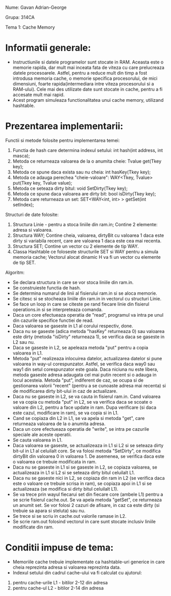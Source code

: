 Nume: Gavan Adrian-George

Grupa: 314CA

Tema 1: Cache Memory

Informatii generale:
====================

- Instructiunile si datele programelor sunt stocate in RAM. Aceasta este o memorie
rapida, dar mult mai inceata fata de viteza cu care prelucreaza datele procesoarele.
Astfel, pentru a reduce mult din timp a fost introdusa memoria cache, o memorie
specifica procesorului, de mici dimensiuni, foarte rapida(intermediara intre viteza 
procesorului si a RAM-ului). Cele mai des utilizate date sunt stocate in cache,
pentru a fi accesate mult mai rapid.
- Acest program simuleaza functionalitatea unui cache memory, utilizand hashtable.

Prezentarea implementarii:
==========================

Functii si metode folosite pentru implementarea temei:
1) Functia de hash care determina indexul setului:
int hash(int address, int masca);
2) Metoda ce returneaza valoarea de la o anumita cheie:
Tvalue get(Tkey key);
3) Metoda ce spune daca exista sau nu cheia:
int hasKey(Tkey key);
4) Metoda ce adauga perechea "cheie-valoare":
WAY<Tkey, Tvalue> put(Tkey key, Tvalue value);
5) Metoda ce seteaza dirty bitul:
void SetDirty(Tkey key);
6) Metoda ce spune daca valoarea are dirty bit:
bool isDirty(Tkey key);
7) Metoda care returneaza un set:
SET<WAY<int, int> > getSet(int setIndex);

Structuri de date folosite:
1) Structura Linie - pentru a stoca liniile din ram.in;
Contine 2 elemente: adresa si valoarea.
2) Structura WAY;
Contine cheia, valoarea, dirtyBit cu valoarea 1 daca este dirty si variabila recent,
care are valoarea 1 daca este cea mai recenta.
3) Structura SET;
Contine un vector cu 2 elemente de tip WAY.
4) Classa Hashtable ce foloseste structurile SET si WAY pentru a simula memoria 
cache;
Vectorul alocat dinamic H va fi un vector cu elemente de tip SET.

Algoritm:
- Se declara structura in care se vor stoca liniile din ram.in.
- Se construieste functia de hash.
- Se determina numarul de linii al fisierului ram.in si se aloca memorie.
- Se citesc si se stocheaza liniile din ram.in in vectorul cu structuri Linie.
- Se face un loop in care se citeste pe rand fiecare linie din fisierul operations.in
si se interpreteaza comanda.
- Daca un core efectueaza operatia de "read", programul va intra pe unul din cazurile 
specifice functiei de read.
- Daca valoarea se gaseste in L1 al corului respectiv, done.
- Daca nu se gaseste (adica metoda "hasKey" returneaza 0) sau valoarea este dirty 
(metoda "isDirty" returneaza 1), se verifica daca se gaseste in L2 sau nu.
- Daca se gaseste in L2, se apeleaza metoda "put" pentru a copia valoarea in L1.
- Metoda "put" realizeaza inlocuirea datelor, actualizarea datelor si pune valoarea 
in way-ul corespunzator. Astfel, se verifica daca way0 sau way1 din setul 
corespunzator este goala. Daca niciuna nu este libera, metoda gaseste adresa 
adaugata cel mai putin recent si o adauga in locul acesteia. Metoda "put", 
indiferent de caz, se ocupa si de gestionarea valorii "recent" (pentru a se 
cunoaste adresa mai recenta) si de modificarea dirty bit-ului in caz de actualizare.
- Daca nu se gaseste in L2, se va cauta in fisierul ram.in. Cand valoarea se va copia 
cu metoda "put" in L2, se va verifica daca se scoate o valoare din L2, pentru a 
face update in ram. Dupa verificare (si daca este cazul, modificare in ram), se 
va copia si in L1.
- Cand se copiaza din L2 in L1, se va apela si metoda "get", care returneaza 
valoarea de la o anumita adresa.
- Daca un core efectueaza operatia de "write", se intra pe cazurile speciale 
ale aceste operatii.
- Se cauta valoarea in L1.
- Daca valoarea se gaseste, se actualizeaza in L1 si L2 si se seteaza dirty bit-ul 
in L1 al celuilalt core. Se va folosi metoda "SetDirty", ce modifica dirtyBit din 
valoarea 0 in valoarea 1. De asemenea, se verifica daca este o valoarea ce trebuie 
modificata in ram.
- Daca nu se gaseste in L1 si se gaseste in L2, se copiaza valoarea, se actualizeaza 
in L1 si L2 si se seteaza dirty bitul celuilalt L1.
- Daca nu se gaseste nici in L2, se copiaza din ram in L2 (se verifica daca este o 
valoare ce trebuie scrisa in ram), se copiaza apoi in L1 si se actualizeaza 
(se modifica si dirty bitul celuilalt L1).
- Se va trece prin wayul fiecarui set din fiecare core (ambele L1) pentru a se scrie 
fisierul cache.out. Se va apela metoda "getSet", ce returneaza un anumit set. Se vor 
folosi 2 cazuri de afisare, in caz ca este dirty (si trebuie sa apara si steluta) 
sau nu.
- Se trece si se scriu in cache.out valorile ramase in L2. 
- Se scrie ram.out folosind vectorul in care sunt stocate inclusiv liniile modificate 
din ram.

Conditii impuse de tema:
========================

- Memoriile cache trebuie implementate ca hashtable-uri generice in care cheia 
reprezinta adresa si valoarea reprezinta data.
- Indexul setului din cadrul cache-ului va fi calculat cu ajutorul: 
1) pentru cache-urile L1 - bitilor 2-12 din adresa
2) pentru cache-ul L2 - bitilor 2-14 din adresa

